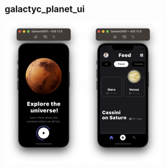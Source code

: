 # galactyc_planet_ui

<p float="left">
  <img src="1.png" width="250" /> 
  <img src="2.png" width="250" />
  
</p>

